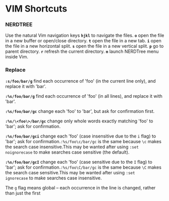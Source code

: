 # VIM Shortcuts

### NERDTREE

Use the natural Vim navigation keys **`hjkl`** to navigate the files.
**`o`** open the file in a new buffer or open/close directory.
**`t`** open the file in a new tab.
**`i`** open the file in a new horizontal split.
**`s`** open the file in a new vertical split.
**`p`** go to parent directory.
**`r`** refresh the current directory.
**`m`** launch NERDTree menu inside Vim.

### Replace

**`:s/foo/bar/g`** find each occurrence of 'foo' (in the current line only), and replace it with 'bar'.

**`:%s/foo/bar/g`** find each occurrence of 'foo' (in all lines), and replace it with 'bar'.

**`:%s/foo/bar/gc`** change each 'foo' to 'bar', but ask for confirmation first.

**`:%s/\<foo\>/bar/gc`** change only whole words exactly matching 'foo' to 'bar'; ask for confirmation.

**`:%s/foo/bar/gci`** change each 'foo' (case insensitive due to the `i` flag) to 'bar'; ask for confirmation.`:%s/foo\c/bar/gc` is the same because `\c` makes the search case insensitive.This may be wanted after using `:set noignorecase` to make searches case sensitive (the default).

**`:%s/foo/bar/gcI`** change each 'foo' (case sensitive due to the `I` flag) to 'bar'; ask for confirmation.`:%s/foo\C/bar/gc` is the same because `\C` makes the search case sensitive.This may be wanted after using `:set ignorecase` to make searches case insensitive.

The `g` flag means global – each occurrence in the line is changed, rather than just the first